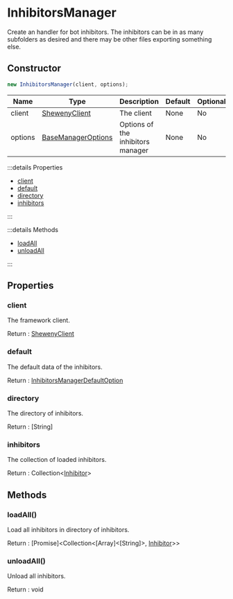 # InhibitorsManager

Create an handler for bot inhibitors. The inhibitors can be in as many subfolders as desired and there may be other files exporting something else.

## Constructor

```js [Javascript CJS]
new InhibitorsManager(client, options);
```

| Name    | Type                                                                  | Description                       | Default | Optional |
| ------- | --------------------------------------------------------------------- | --------------------------------- | ------- | -------- |
| client  | [ShewenyClient](../client/ShewenyClient.md)                           | The client                        | None    | No       |
| options | [BaseManagerOptions](../typedef/ManagerOptions.md#basemanageroptions) | Options of the inhibitors manager | None    | No       |

:::details Properties

- [client](#client)
- [default](#default)
- [directory](#directory)
- [inhibitors](#inhibitors)

:::

:::details Methods

- [loadAll](#loadall)
- [unloadAll](#unloadall)

:::

## Properties

### client

The framework client.

Return : [ShewenyClient](../client/ShewenyClient.md)

### default

The default data of the inhibitors.

Return : [InhibitorsManagerDefaultOption](../typedef/ManagersDefaultOptions.md#inhibitorsmanagerdefaultoptions)

### directory

The directory of inhibitors.

Return : [String]

### inhibitors

The collection of loaded inhibitors.

Return : Collection<[Inhibitor](../structures/Inhibitor.md)>

## Methods

### loadAll()

Load all inhibitors in directory of inhibitors.

Return : [Promise]\<Collection\<[Array]\<[String]>, [Inhibitor](../structures/Inhibitor.md)>>

### unloadAll()

Unload all inhibitors.

Return : void
